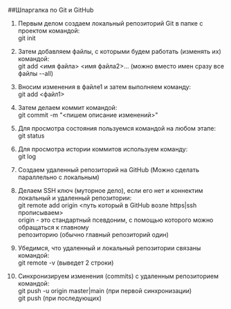 ##Шпаргалка по Git и GitHub

1. Первым делом создаем локальный репозиторий Git в папке с проектом командой:  
git init

2. Затем добавляем файлы, с которыми будем работать (изменять их) командой:  
git add <имя файла> <имя файла2>... (можно вместо имен сразу все файлы --all)

3. Вносим изменения в файле1 и затем выполняем команду:  
git add <файл1>

4. Затем делаем коммит командой:  
git commit -m "<пишем описание изменений>"

5. Для просмотра состояния пользуемся командой на любом этапе:  
git status

6. Для просмотра истории коммитов используем команду:  
git log

7. Создаем удаленный репозиторий на GitHub (Можно сделать параллельно с локальным)

8. Делаем SSH ключ (муторное дело), если его нет и коннектим локальный и удаленный репозитории:  
git remote add origin <путь который в GitHub возле https|ssh прописываем>  
origin - это стандартный псевдоним, с помощью которого можно обращаться к главному  
репозиторию (обычно главный репозиторий один)

9. Убедимся, что удаленный и локальный репозитории связаны командой:  
git remote -v (выведет 2 строки)

10. Синхронизируем изменения (commits) с удаленным репозиторием командой:  
git push -u origin master|main (при первой синхронизации)  
git push (при последующих)
